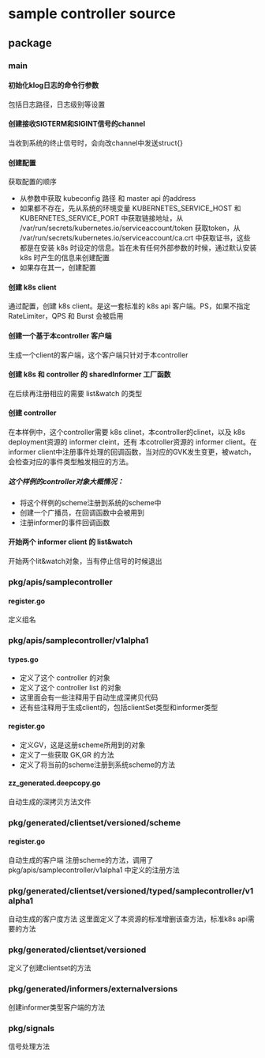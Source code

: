# sample controller source
## package
### main
#### 初始化klog日志的命令行参数
包括日志路径，日志级别等设置

#### 创建接收SIGTERM和SIGINT信号的channel
当收到系统的终止信号时，会向改channel中发送struct{}

#### 创建配置
获取配置的顺序
- 从参数中获取 kubeconfig 路径 和 master api 的address
- 如果都不存在，先从系统的环境变量 KUBERNETES_SERVICE_HOST 和 KUBERNETES_SERVICE_PORT 中获取链接地址，从 /var/run/secrets/kubernetes.io/serviceaccount/token 获取token，从 /var/run/secrets/kubernetes.io/serviceaccount/ca.crt 中获取证书，这些都是在安装 k8s 时设定的信息。旨在未有任何外部参数的时候，通过默认安装 k8s 时产生的信息来创建配置
- 如果存在其一，创建配置

#### 创建 k8s client
通过配置，创建 k8s client。是这一套标准的 k8s api 客户端。PS，如果不指定RateLimiter，QPS 和 Burst 会被启用

#### 创建一个基于本controller 客户端
生成一个client的客户端，这个客户端只针对于本controller

#### 创建 k8s 和 controller 的 sharedInformer 工厂函数
在后续再注册相应的需要 list&watch 的类型

#### 创建 controller
在本样例中，这个controller需要 k8s clinet，本controller的clinet，以及 k8s deployment资源的 informer cleint，还有 本cotroller资源的 informer client。在informer client中注册事件处理的回调函数，当对应的GVK发生变更，被watch，会检查对应的事件类型触发相应的方法。

##### 这个样例的controller对象大概情况：
- 将这个样例的scheme注册到系统的scheme中
- 创建一个广播员，在回调函数中会被用到
- 注册informer的事件回调函数

#### 开始两个 informer client 的 list&watch
开始两个lit&watch对象，当有停止信号的时候退出

### pkg/apis/samplecontroller
#### register.go
定义组名

### pkg/apis/samplecontroller/v1alpha1
#### types.go
- 定义了这个 controller 的对象
- 定义了这个 controller list 的对象
- 这里面会有一些注释用于自动生成深拷贝代码
- 还有些注释用于生成client的，包括clientSet类型和informer类型

#### register.go
- 定义GV，这是这册scheme所用到的对象
- 定义了一些获取 GK,GR 的方法
- 定义了将当前的scheme注册到系统scheme的方法

#### zz_generated.deepcopy.go
自动生成的深拷贝方法文件

### pkg/generated/clientset/versioned/scheme
#### register.go
自动生成的客户端
注册scheme的方法，调用了 pkg/apis/samplecontroller/v1alpha1 中定义的注册方法

### pkg/generated/clientset/versioned/typed/samplecontroller/v1alpha1
自动生成的客户度方法
这里面定义了本资源的标准增删该查方法，标准k8s api需要的方法

### pkg/generated/clientset/versioned
定义了创建clientset的方法

### pkg/generated/informers/externalversions
创建informer类型客户端的方法

### pkg/signals
信号处理方法